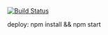 [![Build Status](https://travis-ci.org/ADI-Labs/is-it-fire.svg?branch=master)](https://travis-ci.org/ADI-Labs/is-it-fire)

deploy:
npm install && npm start

